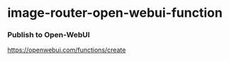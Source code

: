 # image-router-open-webui-function


### Publish to Open-WebUI

https://openwebui.com/functions/create